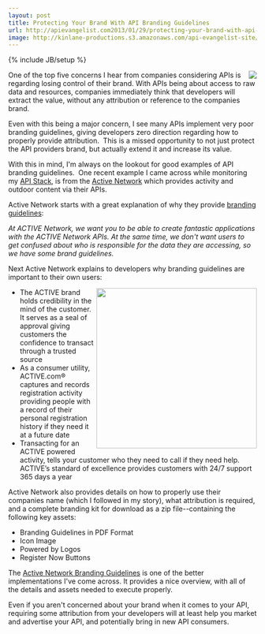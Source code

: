 ```yaml
---
layout: post
title: Protecting Your Brand With API Branding Guidelines
url: http://apievangelist.com2013/01/29/protecting-your-brand-with-api-branding-guidelines/
image: http://kinlane-productions.s3.amazonaws.com/api-evangelist-site/blog/power-by--drk.png
---
```

{% include JB/setup %}<p>
     <a href="http://developer.active.com/" target="_blank"><img src="https://s3.amazonaws.com/kinlane-productions/api-evangelist/Active-Network/power-by--drk.png"  align="right" /></a>
</p>
<p>
     One of the top five concerns I hear from companies considering APIs is regarding losing control of their brand. With APIs being about access to raw data and resources, companies immediately think that developers will extract the value, without any attribution or reference to the companies brand.
</p>
<p>
     Even with this being a major concern, I see many APIs implement very poor branding guidelines, giving developers zero direction regarding how to properly provide attribution.  This is a missed opportunity to not just protect the API providers brand, but actually extend it and increase its value.
</p>
<p>
     With this in mind, I'm always on the lookout for good examples of API branding guidelines.  One recent example I came across while monitoring my <a title="API Stack" href="http://theapistack.com">API Stack</a>, is from the <a title="Active Network" href="http://developer.active.com/">Active Network</a> which provides activity and outdoor content via their APIs.
</p>
<p>
     Active Network starts with a great explanation of why they provide <a title="branding guidelines" href="http://developer.active.com/branding_guidelines">branding guidelines</a>:
</p>
<p>
     <em>At ACTIVE Network, we want you to be able to create fantastic applications with the ACTIVE Network APIs. At the same time, we don't want users to get confused about who is responsible for the data they are accessing, so we have some brand guidelines.</em>
</p>
<p>
     Next Active Network explains to developers why branding guidelines are important to their own users:
</p>
<p>
     <a href="http://developer.active.com/branding_guidelines" target="_blank"><img src="https://s3.amazonaws.com/kinlane-productions/api-evangelist/Active-Network/Active-Branding-Guidelines.png"  width="325" align="right" /></a>
</p>
<ul>
     <li>The ACTIVE brand holds credibility in the mind of the customer. It serves as a seal of approval giving customers the confidence to transact through a trusted source
     </li>
     <li>As a consumer utility, ACTIVE.com® captures and records registration activity providing people with a record of their personal registration history if they need it at a future date
     </li>
     <li>Transacting for an ACTIVE powered activity, tells your customer who they need to call if they need help. ACTIVE’s standard of excellence provides customers with 24/7 support 365 days a year
     </li>
</ul>
<p>
     Active Network also provides details on how to properly use their companies name (which I followed in my story), what attribution is required, and a complete branding kit for download as a zip file--containing the following key assets:
</p>
<ul>
     <li>Branding Guidelines in PDF Format
     </li>
     <li>Icon Image
     </li>
     <li>Powered by Logos
     </li>
     <li>Register Now Buttons
     </li>
</ul>
<p>
     The <a title="Active Network Branding Guidelines" href="http://developer.active.com/branding_guidelines">Active Network Branding Guidelines</a> is one of the better implementations I've come across. It provides a nice overview, with all of the details and assets needed to execute properly.
</p>
<p>
     Even if you aren't concerned about your brand when it comes to your API, requiring some attribution from your developers will at least help you market and advertise your API, and potentially bring in new API consumers.
</p>
